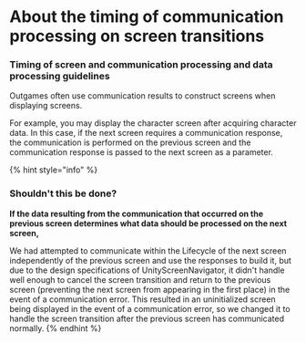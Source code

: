 # About the timing of communication processing on screen transitions

### Timing of screen and communication processing and data processing guidelines

Outgames often use communication results to construct screens when displaying screens.

For example, you may display the character screen after acquiring character data. In this case, if the next screen requires a communication response, the communication is performed on the previous screen and the communication response is passed to the next screen as a parameter.

{% hint style="info" %}

### Shouldn't this be done?

**If the data resulting from the communication that occurred on the previous screen determines what data should be processed on the next screen,**

We had attempted to communicate within the Lifecycle of the next screen independently of the previous screen and use the responses to build it, but due to the design specifications of UnityScreenNavigator, it didn't handle well enough to cancel the screen transition and return to the previous screen (preventing the next screen from appearing in the first place) in the event of a communication error. This resulted in an uninitialized screen being displayed in the event of a communication error, so we changed it to handle the screen transition after the previous screen has communicated normally.
{% endhint %}


